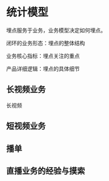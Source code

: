 # 统计模型

埋点服务于业务，业务模型决定如何埋点。

闭环的业务形态：埋点的整体结构

业务核心指标：埋点关注的重点

产品详细逻辑：埋点的具体细节 







## 长视频业务



长视频

## 短视频业务







## 播单





## 直播业务的经验与摸索



